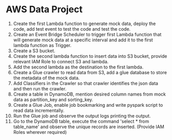 # AWS Data Project

1. Create the first Lambda function to generate mock data, deploy the code, add test event to test the code and test the code.
2. Create an Event Bridge Scheduler to trigger first Lambda function that will generate mock data at a specific interval and add it to the first lambda function as Trigger.
3. Create a S3 bucket.
4. Create the second lambda function to insert data into S3 bucket, provide relevant IAM Role to connect S3 and lambda.
5. Add the second lambda as the destination to the first lambda.
6. Create a Glue crawler to read data from S3, add a glue database to store the metadata of the mock data.
7. Add Classifiers in the Crawler so that crawler identifies the json data and then run the crawler.
8. Create a table in DynamoDB, mention desired column names from mock data as partition_key and sorting_key.
9. Create a Glue Job, enable job bookmarking and write pyspark script to read data incrementally.
10. Run the Glue job and observe the output logs printing the output.
11. Go to the DynamoDB table, execute the command 'select * from table_name' and observe the unique records are inserted.
(Provide IAM Roles wherever required)
